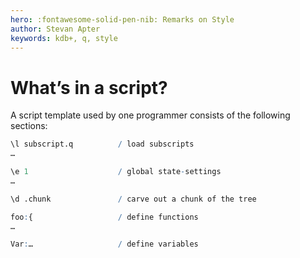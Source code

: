 ```yaml
---
hero: :fontawesome-solid-pen-nib: Remarks on Style
author: Stevan Apter
keywords: kdb+, q, style
---
```


# What’s in a script?


<!-- FIXME
Omitted parts refer to K. 
Is what’s left worth keeping?
 -->

A script template used by one programmer consists of the following sections:

```q
\l subscript.q          / load subscripts
…

\e 1                    / global state-settings
…

\d .chunk               / carve out a chunk of the tree

foo:{                   / define functions
…

Var:…                   / define variables
```
